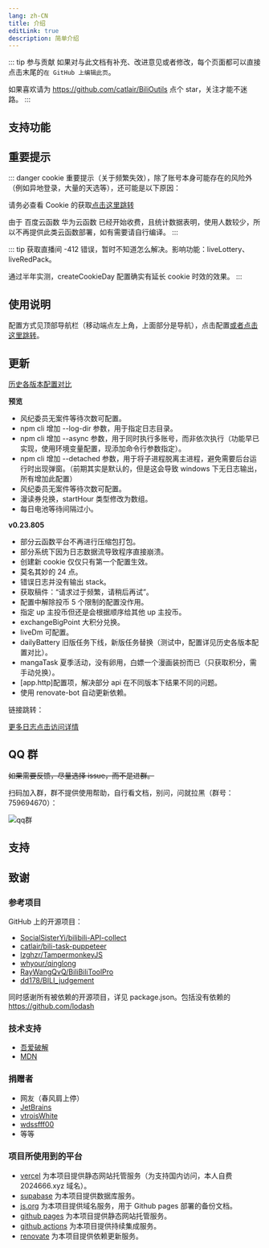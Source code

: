 ```yaml
---
lang: zh-CN
title: 介绍
editLink: true
description: 简单介绍
---
```


::: tip 参与贡献
如果对与此文档有补充、改进意见或者修改，每个页面都可以直接点击末尾的`在 GitHub 上编辑此页`。

如果喜欢请为 <https://github.com/catlair/BiliOutils> 点个 star，关注才能不迷路。
:::

## 支持功能 <Badge v-if="isRefreshed" type="tip" :text="`版本${tagName}`" vertical="top" />

<!--@include: ../md/func.md-->

## 重要提示

::: danger
cookie 重要提示（关于频繁失效），除了账号本身可能存在的风险外（例如异地登录，大量的天选等），还可能是以下原因：

请务必查看 Cookie 的获取[点击这里跳转](../config/get_value.md)

由于 百度云函数 华为云函数 已经开始收费，且统计数据表明，使用人数较少，所以不再提供此类云函数部署，如有需要请自行编译。
:::

<!-- 不管你是否注意到，但是我很高兴的告诉，本项目不再开源，当然下载到的内容能够直接看到代码。开源与不开源无所谓，因为到闭源为止，通过 issue 和 pr 提供代码或文档帮助的一共只有 5 位， star 有 263 个。如果你还想再来到这里，记住 `btdocs.vercel.app` 才是一直不变的链接。 -->

::: tip
获取直播间 -412 错误，暂时不知道怎么解决。影响功能：liveLottery、liveRedPack。

通过半年实测，createCookieDay 配置确实有延长 cookie 时效的效果。
:::

## 使用说明

配置方式见顶部导航栏（移动端点左上角，上面部分是导航），点击配置[或者点击这里跳转](../config/)。

## 更新

[历史各版本配置对比](/config/version.md)

**预览**

- <Badge type="tip" text="新增" vertical="middle" /> 风纪委员无案件等待次数可配置。
- <Badge type="tip" text="新增" vertical="middle" /> npm cli 增加 --log-dir 参数，用于指定日志目录。
- <Badge type="tip" text="新增" vertical="middle" /> npm cli 增加 --async 参数，用于同时执行多账号，而非依次执行（功能早已实现，使用环境变量配置，现添加命令行参数指定）。
- <Badge type="tip" text="新增" vertical="middle" /> npm cli 增加 --detached 参数，用于将子进程脱离主进程，避免需要后台运行时出现弹窗。（前期其实是默认的，但是这会导致 windows 下无日志输出，所有增加此配置）
- <Badge type="tip" text="新增" vertical="middle" /> 风纪委员无案件等待次数可配置。
- <Badge type="tip" text="优化" vertical="middle" /> 漫读券兑换，startHour 类型修改为数组。
- <Badge type="tip" text="优化" vertical="middle" /> 每日电池等待间隔过小。

**v0.23.805**

- <Badge type="danger" text="警告" vertical="middle" /> 部分云函数平台不再进行压缩包打包。
- <Badge type="danger" text="修复" vertical="middle" /> 部分系统下因为日志数据流导致程序直接崩溃。
- <Badge type="warning" text="修复" vertical="middle" /> 创建新 cookie 仅仅只有第一个配置生效。
- <Badge type="warning" text="修复" vertical="middle" /> 莫名其妙的 24 点。
- <Badge type="warning" text="修复" vertical="middle" /> 错误日志并没有输出 stack。
- <Badge type="warning" text="修复" vertical="middle" /> 获取稿件：“请求过于频繁，请稍后再试”。
- <Badge type="warning" text="修复" vertical="middle" /> 配置中解除投币 5 个限制的配置没作用。
- <Badge type="warning" text="修复" vertical="middle" /> 指定 up 主投币但还是会根据顺序给其他 up 主投币。
- <Badge type="tip" text="新增" vertical="middle" /> exchangeBigPoint 大积分兑换。
- <Badge type="tip" text="新增" vertical="middle" /> liveDm 可配置。
- <Badge type="tip" text="新增" vertical="middle" /> dailyBattery 旧版任务下线，新版任务替换（测试中，配置详见历史各版本配置对比）。
- <Badge type="tip" text="新增" vertical="middle" /> mangaTask 夏季活动，没有卵用，白嫖一个漫画装扮而已（只获取积分，需手动兑换）。
- <Badge type="tip" text="新增" vertical="middle" /> [app.http]配置项，解决部分 api 在不同版本下结果不同的问题。
- <Badge type="tip" text="新增" vertical="middle" /> 使用 renovate-bot 自动更新依赖。

链接跳转：

[更多日志点击访问详情](./update.md)

## QQ 群

~~如果需要反馈，尽量选择 issue，而不是进群。~~

扫码加入群，群不提供使用帮助，自行看文档，别问，问就拉黑（群号：759694670）：

![qq群](/images/qq_group.png)

## 支持

<SponsorShip></SponsorShip>

<script setup>
  import SponsorShip from '@components/SponsorShip.vue'
</script>

## 致谢

<!-- ### 开发支持（~~暗杀名单~~）

提供 PR、代码 Issue 或者较为完整的逻辑建议。

- [vtroisWhite](https://github.com/vtroisWhite)
- [wdssfff00](https://github.com/wdssfff00)
- [iiwenwen](https://github.com/iiwenwen)
- [HowerL](https://github.com/HowerL) -->

### 参考项目

GitHub 上的开源项目：

- [SocialSisterYi/bilibili-API-collect](https://github.com/SocialSisterYi/bilibili-API-collect)
- [catlair/bili-task-puppeteer](https://github.com/catlair/bili-task-puppeteer)
- [lzghzr/TampermonkeyJS](https://github.com/lzghzr/TampermonkeyJS)
- [whyour/qinglong](https://github.com/whyour/qinglong)
- [RayWangQvQ/BiliBiliToolPro](https://github.com/RayWangQvQ/BiliBiliToolPro)
- [dd178/BILI_judgement](https://github.com/dd178/BILI_judgement)

同时感谢所有被依赖的开源项目，详见 package.json。包括没有依赖的 https://github.com/lodash

### 技术支持

- [吾爱破解](https://www.52pojie.cn/)
- [MDN](https://www.52pojie.cn//)

### 捐赠者

- 网友（春风肩上停）
- [JetBrains](https://www.jetbrains.com/zh-cn/community/opensource)
- [vtroisWhite](https://github.com/vtroisWhite)
- [wdssfff00](https://github.com/wdssfff00)
- 等等

### 项目所使用到的平台

- [vercel](https://vercel.com/) 为本项目提供静态网站托管服务（为支持国内访问，本人自费 2024666.xyz 域名）。
- [supabase](https://supabase.io/) 为本项目提供数据库服务。
- [js.org](https://js.org/) 为本项目提供域名服务，用于 Github pages 部署的备份文档。
- [github pages](https://pages.github.com/) 为本项目提供静态网站托管服务。
- [github actions](https://docs.github.com/zh/actions) 为本项目提供持续集成服务。
- [renovate](https://www.mend.io/renovate/) 为本项目提供依赖更新服务。
